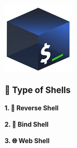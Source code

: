![0](./images/shell.jpg)

# 🔧 Type of Shells

## 1. 🔄 Reverse Shell
## 2. 🔗 Bind Shell
## 3. 🌐 Web Shell
